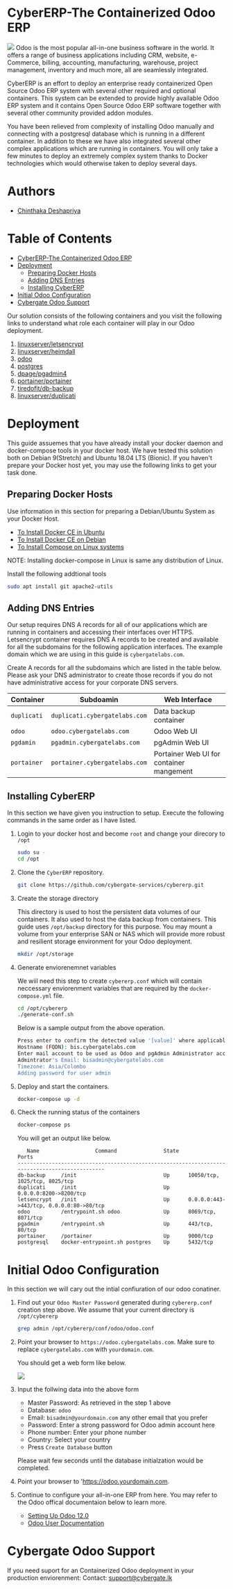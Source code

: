 # CyberERP-The Containerized Odoo ERP

![](images/odoo-intro.jpg)
Odoo is the most popular all-in-one business software in the world. It offers a range of business applications including CRM, website, e-Commerce, billing, accounting, manufacturing, warehouse, project management, inventory and much more, all are seamlessly integrated.

CyberERP is an effort to deploy an enterprise ready  containerized  Open Source Odoo ERP system with several other required and optional containers. This system can be extended to provide highly available Odoo ERP system and it  contains Open Source Odoo ERP software together with several other community provided addon modules. 

You have been relieved from complexity of installing Odoo manually and connecting with a postgresql database which is running in a different container.  In addition to these we have also integrated several other complex applications which are running in containers.  You will only take a few minutes to deploy an extremely complex system thanks to Docker technologies which would otherwise taken to deploy several days. 

# Authors

- [Chinthaka Deshapriya](https://www.linkedin.com/in/chinthakadeshapriya/)

# Table of Contents 
- [CyberERP-The Containerized Odoo ERP](#cybererp-the-containerized-odoo-erp)
- [Deployment](#Deployment)
    - [Preparing Docker Hosts](#preparing-docker-hosts)
    - [Adding DNS Entries](#adding-dns-entries)
    - [Installing CyberERP](installing-cybererp)
- [Initial Odoo Configuration](initial-odoo-configuration)
- [Cybergate Odoo Support](cybergate-odoo-support)
    
Our solution  consists of the following containers and you  visit the following links to understand what role each container will play in our Odoo deployment. 

1. [linuxserver/letsencrypt](https://hub.docker.com/r/linuxserver/letsencrypt)
2. [linuxserver/heimdall](https://hub.docker.com/r/linuxserver/heimdall)
3. [odoo](https://github.com/bitnami/bitnami-docker-odoo)
4. [postgres](https://github.com/bitnami/bitnami-docker-postgresql)
5. [dpage/pgadmin4](https://hub.docker.com/r/dpage/pgadmin4)
9. [portainer/portainer](https://hub.docker.com/r/portainer/portainer)
10. [tiredofit/db-backup](https://hub.docker.com/r/tiredofit/db-backup)
11. [linuxserver/duplicati](https://hub.docker.com/r/linuxserver/duplicati)

# Deployment

This guide assuemes that you have already install your docker daemon and docker-compose tools in your docker host. We have tested this solution both on Debian 9(Stretch) and Ubuntu 18.04 LTS (Bionic). If you haven't prepare your Docker host yet, you may use the following links to get your task done.

## Preparing Docker Hosts

Use information in this section for preparing a Debian/Ubuntu System as  your Docker Host.

* [To Install Docker CE in Ubuntu](https://docs.docker.com/v17.09/engine/installation/linux/docker-ce/ubuntu/)
* [To Install Docker CE on Debian](https://docs.docker.com/v17.09/engine/installation/linux/docker-ce/debian/)
* [To Install Compose on Linux systems](https://docs.docker.com/compose/install/)

NOTE: Installing docker-compose in Linux is same any distribution of Linux.

Install the following addtional tools
```bash
sudo apt install git apache2-utils
```
## Adding DNS Entries

Our setup requires DNS A records for all of our applications which are running in containers and accessing their interfaces over HTTPS. Letsencrypt container requires DNS A records to be created and available for all the subdomains for the following application interfaces. The example domain which we are using in this guide is ```cybergatelabs.com```.

Create A records for all the subdomains which are listed in the table below. Please ask your DNS administrator to create those records if you do not have administrative access for your corporate DNS servers. 

Container | Subdoamin | Web Interface
----------|-----------|---------------
`duplicati` | `duplicati.cybergatelabs.com` | Data backup container
`odoo` | `odoo.cybergatelabs.com` | Odoo Web UI
`pgdamin` | `pgadmin.cybergatelabs.com` | pgAdmin Web UI
`portainer` | `portainer.cybergatelabs.com` | Portainer Web UI for container mangement

## Installing CyberERP

In this section we have given you instruction to setup. Execute the following commands in the same order as I have listed. 

1. Login to your docker host and become ```root``` and change your direcory to ```/opt```
   ```bash
   sudo su -
   cd /opt
   ```
2. Clone the ```CyberERP``` repository.
   ```bash
   git clone https://github.com/cybergate-services/cybererp.git
   ```
3. Create the storage directory

   This directory is used to host the persistent data volumes of our containers. It also used to host the data backup from      containers. This guide uses ```/opt/backup```  directory for this purpose. You may mount a volume from your enterprise SAN    or NAS which will provide more robust and resilient storage environment  for your Odoo deployment.
   ```bash
   mkdir /opt/storage
   ```
 4. Generate enviorenemnet variables
   
    We wiil need this step to create ```cybererp.conf``` which will contain neccessary enviorenment variables that are 
    required by the ```docker-compose.yml``` file.
    ```bash
    cd /opt/cybererp
    ./generate-conf.sh 
    ```
    Below is a sample output from the above operation.
    
    ```bash
    Press enter to confirm the detected value '[value]' where applicable or enter a custom value.
    Hostname (FQDN): bis.cybergatelabs.com
    Enter mail account to be used as Odoo and pgAdmin Administrator account
    Admintrator's Email: bisadmin@cybergatelabs.com
    Timezone: Asia/Colombo
    Adding password for user admin
    
 5. Deploy and start the containers.
 
    ```bash
    docker-compose up -d
    ```
 6. Check the running status of the containers
 
    ```bash
    docker-compose ps
    ```
    You will get an output like below.   
    ```
       Name                  Command               State                    Ports                  
    -----------------------------------------------------------------------------------------------
    db-backup     /init                            Up      10050/tcp, 1025/tcp, 8025/tcp           
    duplicati     /init                            Up      0.0.0.0:8200->8200/tcp                  
    letsencrypt   /init                            Up      0.0.0.0:443->443/tcp, 0.0.0.0:80->80/tcp
    odoo          /entrypoint.sh odoo              Up      8069/tcp, 8071/tcp                      
    pgadmin       /entrypoint.sh                   Up      443/tcp, 80/tcp                         
    portainer     /portainer                       Up      9000/tcp                                
    postgresql    docker-entrypoint.sh postgres    Up      5432/tcp                                
    ```
 # Initial Odoo Configuration
    
 In this section we will cary out the intial confiuration of our odoo conatiner. 
    
 1. Find out your `Odoo Master Password` generated during `cybererp.conf` creation step above. We assume that your current       directory is `/opt/cybererp`
   
    ```bash
    grep admin /opt/cybererp/conf/odoo/odoo.conf
    ```
 2. Point your browser to `https://odoo.cybergatelabs.com`. Make sure to replace `cybergatelabs.com` with 
   `yourdomain.com`.
   
    You should get a web form like below.
   
    ![](images/odoo-init.png)
   
 3. Input the follwing data into the above form
 
    * Master Password: As retrieved in the step 1 above
    * Database: `odoo`
    * Email: `bisadmin@yourdomain.com` any other email that you prefer
    * Password: Enter a strong password for Odoo admin account here
    * Phone number: Enter your phone number 
    * Country: Select your country
    * Press `Create Database` button 
    
    Please wait few seconds until the database initialzation would be completed.
    
 4. Point your browser to 'https://odoo.yourdomain.com.
 
 5. Continue to configure your all-in-one ERP from here. You may refer to the Odoo offical documentaion below to learn more. 
 
    * [Setting Up Odoo 12.0](https://www.odoo.com/documentation/12.0/setup.html)
    * [Odoo User Documentation](https://www.odoo.com/documentation/user/12.0/index.html)
    
 # Cybergate Odoo Support
 
   If you need suport for an Containerized Odoo deployment in your production enviorenment: 
   Contact: support@cybergate.lk
 
 
       
    
    
       
    
    
    
    
